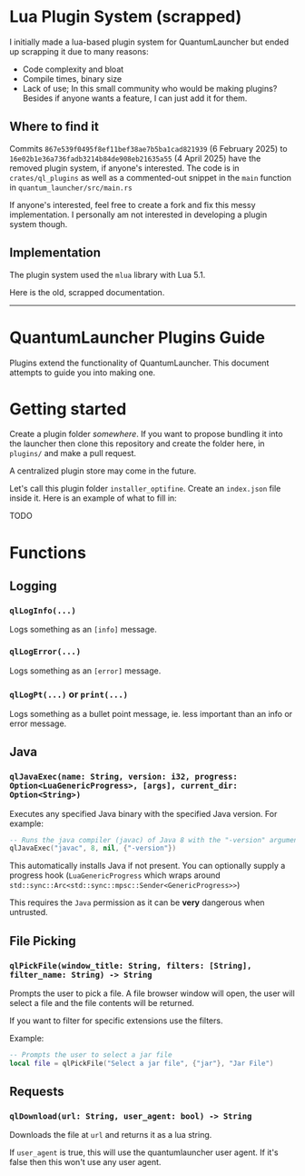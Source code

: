 # Lua Plugin System (scrapped)

I initially made a lua-based plugin system for QuantumLauncher but ended up scrapping it due to many reasons:
- Code complexity and bloat
- Compile times, binary size
- Lack of use; In this small community who would be making plugins? Besides if anyone wants a feature, I can just add it for them.

## Where to find it

Commits `867e539f0495f8ef11bef38ae7b5ba1cad821939` (6 February 2025) to `16e02b1e36a736fadb3214b84de908eb21635a55` (4 April 2025) have the removed plugin system, if anyone's interested.
The code is in `crates/ql_plugins` as well as a commented-out snippet in the `main` function in `quantum_launcher/src/main.rs`

If anyone's interested, feel free to create a fork and fix this messy implementation. I personally am not interested in developing a plugin system though.

## Implementation

The plugin system used the `mlua` library with Lua 5.1.

Here is the old, scrapped documentation.

---

# QuantumLauncher Plugins Guide

Plugins extend the functionality of QuantumLauncher.
This document attempts to guide you into making one.

# Getting started

Create a plugin folder *somewhere*. If you want to propose
bundling it into the launcher then clone this repository
and create the folder here, in `plugins/` and make a pull request.

A centralized plugin store may come in the future.

Let's call this plugin folder `installer_optifine`. Create an `index.json`
file inside it. Here is an example of what to fill in:

TODO

# Functions

## Logging

### `qlLogInfo(...)`
Logs something as an `[info]` message.

### `qlLogError(...)`
Logs something as an `[error]` message.

### `qlLogPt(...)` or `print(...)`
Logs something as a bullet point message, ie.
less important than an info or error message.

## Java

### `qlJavaExec(name: String, version: i32, progress: Option<LuaGenericProgress>, [args], current_dir: Option<String>)`
Executes any specified Java binary with the specified Java version.
For example:

```lua
-- Runs the java compiler (javac) of Java 8 with the "-version" argument
qlJavaExec("javac", 8, nil, {"-version"})
```

This automatically installs Java if not present. You can optionally supply a progress hook
(`LuaGenericProgress` which wraps around `std::sync::Arc<std::sync::mpsc::Sender<GenericProgress>>`)

This requires the `Java` permission as it can be **very** dangerous when untrusted.

## File Picking

### `qlPickFile(window_title: String, filters: [String], filter_name: String) -> String`
Prompts the user to pick a file. A file browser window will open,
the user will select a file and the file contents will be returned.

If you want to filter for specific extensions use the filters.

Example:
```lua
-- Prompts the user to select a jar file
local file = qlPickFile("Select a jar file", {"jar"}, "Jar File")
```

## Requests

### `qlDownload(url: String, user_agent: bool) -> String`
Downloads the file at `url` and returns it as a lua string.

If `user_agent` is true, this will use the quantumlauncher user agent.
If it's false then this won't use any user agent.

